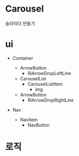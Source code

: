 # Carousel
슬라이더 만들기

# ui
* Container
  * ArrowButton
    * RiArrowDropLeftLine
  * CarouselList
    * CarouselListItem
      * img
  * ArrowButton
    * RiArrowDropRightLine

* Nav
  * NavItem
    * NavButton

# 로직

